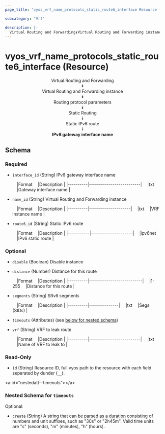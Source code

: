 ```yaml
---
page_title: "vyos_vrf_name_protocols_static_route6_interface Resource - vyos"

subcategory: "Vrf"

description: |- 
  Virtual Routing and Forwarding⯯Virtual Routing and Forwarding instance⯯Routing protocol parameters⯯Static Routing⯯Static IPv6 route⯯IPv6 gateway interface name
---
```


# vyos_vrf_name_protocols_static_route6_interface (Resource)
<center>

Virtual Routing and Forwarding  
⯯  
Virtual Routing and Forwarding instance  
⯯  
Routing protocol parameters  
⯯  
Static Routing  
⯯  
Static IPv6 route  
⯯  
**IPv6 gateway interface name**


</center>

## Schema

### Required

- `interface_id` (String) IPv6 gateway interface name

    &emsp;|Format  &emsp;|Description             |
    |----------|--------------------------|
    &emsp;|txt     &emsp;|Gateway interface name  |
- `name_id` (String) Virtual Routing and Forwarding instance

    &emsp;|Format  &emsp;|Description        |
    |----------|---------------------|
    &emsp;|txt     &emsp;|VRF instance name  |
- `route6_id` (String) Static IPv6 route

    &emsp;|Format   &emsp;|Description        |
    |-----------|---------------------|
    &emsp;|ipv6net  &emsp;|IPv6 static route  |

### Optional

- `disable` (Boolean) Disable instance
- `distance` (Number) Distance for this route

    &emsp;|Format  &emsp;|Description              |
    |----------|---------------------------|
    &emsp;|1-255   &emsp;|Distance for this route  |
- `segments` (String) SRv6 segments

    &emsp;|Format  &emsp;|Description  |
    |----------|---------------|
    &emsp;|txt     &emsp;|Segs (SIDs)  |
- `timeouts` (Attributes) (see [below for nested schema](#nestedatt--timeouts))
- `vrf` (String) VRF to leak route

    &emsp;|Format  &emsp;|Description             |
    |----------|--------------------------|
    &emsp;|txt     &emsp;|Name of VRF to leak to  |

### Read-Only

- `id` (String) Resource ID, full vyos path to the resource with each field separated by dunder (`__`).

&lt;a id=&#34;nestedatt--timeouts&#34;&gt;&lt;/a&gt;
### Nested Schema for `timeouts`

Optional:

- `create` (String) A string that can be [parsed as a duration](https://pkg.go.dev/time#ParseDuration) consisting of numbers and unit suffixes, such as &#34;30s&#34; or &#34;2h45m&#34;. Valid time units are &#34;s&#34; (seconds), &#34;m&#34; (minutes), &#34;h&#34; (hours).  

